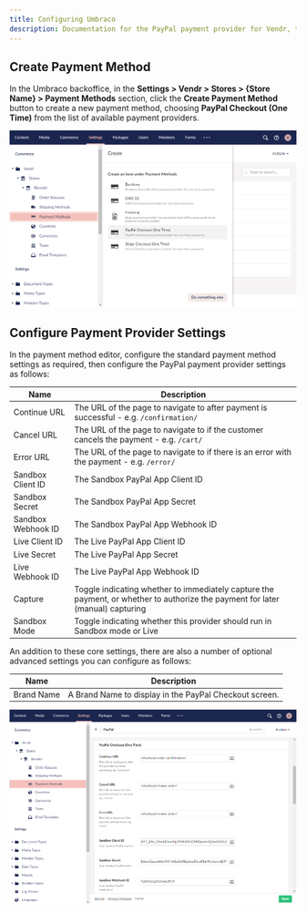 ```yaml
---
title: Configuring Umbraco
description: Documentation for the PayPal payment provider for Vendr, the eCommerce solution for Umbraco v8+
---
```


## Create Payment Method

In the Umbraco backoffice, in the **Settings > Vendr > Stores > {Store Name} > Payment Methods** section, click the **Create Payment Method** button to create a new payment method, choosing **PayPal Checkout (One Time)** from the list of available payment providers.

![Create Payment Method](../media/paypal/umbraco_create_payment_method.png)

## Configure Payment Provider Settings

In the payment method editor, configure the standard payment method settings as required, then configure the PayPal payment provider settings as follows:

| Name | Description |
| ---- | ----------- |
| Continue URL | The URL of the page to navigate to after payment is successful - e.g. `/confirmation/` |
| Cancel URL | The URL of the page to navigate to if the customer cancels the payment - e.g. `/cart/` |
| Error URL | The URL of the page to navigate to if there is an error with the payment - e.g. `/error/` |
| Sandbox Client ID | The Sandbox PayPal App Client ID |
| Sandbox Secret | The Sandbox PayPal App Secret |
| Sandbox Webhook ID | The Sandbox PayPal App Webhook ID |
| Live Client ID | The Live PayPal App Client ID |
| Live Secret | The Live PayPal App Secret |
| Live Webhook ID | The Live PayPal App Webhook ID |
| Capture | Toggle indicating whether to immediately capture the payment, or whether to authorize the payment for later (manual) capturing |
| Sandbox Mode | Toggle indicating whether this provider should run in Sandbox mode or Live |

An addition to these core settings, there are also a number of optional advanced settings you can configure as follows:

| Name | Description |
| ---- | ----------- |
| Brand Name | A Brand Name to display in the PayPal Checkout screen. |

![Create Payment Provider Settings](../media/paypal/umbraco_configure_paypal_settings.png)